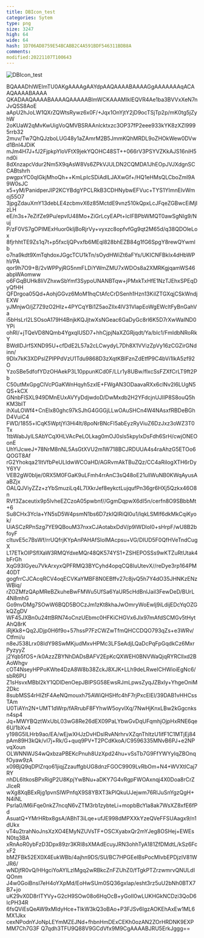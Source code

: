 ```yaml
---
title: DBIcon_test
categories: Sytem
type: png
size: 3247
high: 64
wide: 64
hash: 1D706AD8759E54BCABB2C4A591BDF546311BDB8A
comments: 
modified:20221107T100643
---
```

![DBIcon_test][1]

[1]: data:image/png;base64,iVBORw0KGgoAAAANSUhEUgAAAEAAAABACAYAAAHdbkFIAAAABGdBTUEAALGPC/xh
BQAAADhlWElmTU0AKgAAAAgAAYdpAAQAAAABAAAAGgAAAAAAAqACAAQAAAABAAAA
QKADAAQAAAABAAAAQAAAAABlmWCKAAAMIklEQVR4Ae1ba3BVVxXeN7nJvQSS8AoE
aApU2hJoLW1QXrZQWtsRywz6x0F/+Jqx1OnYjtY2jD9ocTSjTp2p/mK0tg5jZyhW
2oKUaW2qMvKwUigVoQMVBSRAAnlcktxzc3OP37fP2eee933kYK8zXZl9995rrb32
2muv/Tw7QhQJzboLUG48y1aZAmrM2B5JmmKQhMRDL9oZHOkWew0DVwd1BnI4JDiK
mJm4H7J+fJ2FjpkpYloVFtX9jekYQOHC48ST++066rV3PSYVZKkAJS16niH5nd0i
8dXnzapcVdur2Nm5X9qAsW8Vs6ZPkVJULDN2CQMDA1JhEOpJVJXdgnSCCABtshrh
pwgpxYC0qIGkjMhoQh++KmLpIcSDiAdlLJAXwGf+/HQ1eHMsQLCboZmI9A9W0sJC
x5+yM/PanidperJIP2KCYBdgYPCLRkB3CDHNybwEFVuc+TYS1YImnElvWmoj55O7
3jpgZdauXmY13debLE4zcbmvX6z85MctdE9vnz510kQpxLcJFqeZGBwcEiMjIzLH
eE/n3s+7eZifZe9Pu/epvlU48Mo+ZiGrLcyEAPt+IcIFBPbWMQT0awSgNIg9/Nuj
P/zF0VS7gOPIMExHuor0kIjBoRjrVy+vyxzc8opfvfGg9qt2M65d/q38QDOleLox
8fjrhhtTE9Zs1q7t+p5fxcIjQPvxfb6MEql828bhEZB84g1fG6SpgY8rewQYwmlb
o7na9kdt9XmTqhdoxJGgcTCU1kTn/sOydHWiZt6aFYs/UKICNFBkIx4dHbWPhVPA
qor9h7O9+B/2vWPPyjRG5nmFLDiYWmZMU7xWDOs8a2XMRKgjqamWS46abpWAomww
o6FGqBUHk8liVZhxwSbYmf3SypoUNANBTqw+jPMxkTxHfE1NzTJEhxSPEqDyQfHH
QFDrgoa05Qd+AohjGGvz6MoM1hqCtAfcCrDSenh1Hzn13KiIZTGXqjCSkWndjEXW
yJMnjwO/jZ7Z9zO2HIz+4PYCqYBi1Z5aoZIlx4lV31VlapEoWgEWcltFyBnGahVa
i5bHsLrI2LSOsoA179H4BnjkKQJjtwXsNGeac6GaDyGc8rl6K5D7rXwWaIND0YPi
ohRI/+jTQeVD8NQmb4YgxqIUSD7+hhCjpjNaXZGRjqdt/Ya/bIc1/FmIdbNRoRkY
BWdIDJrfSXND95U+cfDdE2L57a2cLCwydyL7Dh8X1VVizZpVy16zCGZirGNdinn/
9Dlx7kK3XDPslZPIPPdVzU1Tdu9868D3zXqtKBIFznZdEtfP9C4bVi1IkA5zf92O
YzoSBe5dfofYDzOHAekP3L10ppunKCd0F/LLr1y8UBw/flxcSsFZXfCrLT9ft2Pb
C50utMxGpgClVcPGaKWnHqyh5zxIE+FWgAN3ODaavaRXx6clNv2l6LUgN5QS+kCX
GNnbFlSXL949DMnEUxAVYyDdjwdoD/DwMxdb2H2YFdcjnUJIIP8S8ouQ5hKM3bIT
ihXuLOWf4+CnElx80ghc97kSJhG4GGGjLLwOAuSHCn4W4NAsxfRBDeBGhD4VuiC4
FWD/1855+lCqK5WptjYi3Hi4lt/8poNrBNcFI5abEyzRyViuZ6DzJxz3oWZ3T0Tx
1tbWabJylLSAbYCqXHLVAcPeLOLkag0mOJ0sls5kpyIxDsFdh6SrH/cwjONEOonE
UhYiJcweJ+78NrM8nNL5AsGtXVU2m1W718BCJRDUUA4s4raAhzG5ETOo6QOGT8Af
rG2Yhokqa21ItVfbPeULIdwWCOaHD/AGRvmAkTBuZQz/CC4aRilogXTH6rDyY6YV
VEB2gW0blje/0RX5M0FGaK9uLFmh4rrAnC3sQ48oE21ullWuNB0KWqAyusAaBZjx
OALQJViyZZz+zYbSmuziLq4L7IXkrJef8eykctLujqufPn36gr6HXj5Qzkx46O8n
RVf3Zaceutix9p5lvheEZCzoA05pwbnf//GgmDqpwX6dI5n/cerfn8O9SBbbMt+6
Su8CHx3Ycla+YN5sD5W4psmN1bs6D7zkIQIRiQI0u1/lqkLSMIf6dkMkCqiKyok/
UiASCzRPnSzg7YE9QBouM37nxxCJAotabxDdV/p9lWDloI0+sHrpF/wU8B2bfoyF
cItuvE5c7BsWf/rrUQfrjKYpAnPAHAfSlolMAcpsu+VG/DIUD5F0QfHVeTndCugX
L17ETkOIPSflXaW3RMQYdxeMQr48QK574YS1+ZSHEPOSSs9wKTZuRtUtak4bFrGh
XqG93lGyeu7VkArxyxQPFRMQ3BYCyhd4opqCQ8luUtevX//reDye3rp164PM40DT
gogfrrCJCAcqRCV4oqECVKaYMBF8N0EBffv27c8jvQ5h7Y4dO35JHNKzENzWBiq/
rZOZMfzQApMReBZkuheBwFMWu5UfSa6YaUR5cHdBnlJail3FewDeD/BUrL4N8mhG
Go9nvDMg7SOwW6BQD5BOCzJm1zKt8khaJwOmryWoEwlj9iLdijEDcYqOZGkQZgDV
WF45JXBn0u24ttBRN74oCnzUEbmc0HFKiCHGVx6Jlx97mAfdSCMGv5tHytAhQ8rK
iRjKk8+Qq2JDjp0H6f9o+57hssP7FzCWZwTfmQHCCDQO793qZs+e3WRv/Ctfmi/u
n8eJ538Lrx08IdY98SwMKjudMxvHPMc3LFSeAdjLQaDcPqFpGqdkCz6MxrPyzyyZ
j2Yqb5fOS+/k0AzzZBYNhDADsBAFV2EpKcQXWEH0BNVWaQjqRYRCllxd2BAoWhgv
cOT4NseyHPPoKWte4DzA8W8b38ZckJ8XJK+LLh9deLRweICHWioiEgNc6/sbR6PU
Z1sHsvxMBbl2kY1QDlDenOepJBIPSG58EwsRJmLpwsZyqJZBxly+YhgeOniM2Dkc
8subMSS4rHIZtF4AeNQmouxh75AWiQHSHfc4hF7rjPxcElEl/39DAB1vHHCssTAm
U0TiAYn2N+UMT1dWrp/fARrubF8FYhwW5oyvlXq/7NwHjKnxLBw2kGgcnksn4sp4
Jq+MWYBQztWxUbL03wG8Re26dEX09PaLYbwGvDqUFqmhjOjpHxRNE6qe6U/1bXv4
y198G5ILHrb9ao/EA/wEjwXHJzDvHDslRvANrhrvXZqnThItzU1ifF1C1MTjEj84
pAm89H3kQk/vI7j+Rk/G+quq9PV+T2PCdKkoA/C9596335MNvB6PJ+e2NPvqXoun
OLWNNWJS4wQxbzaPBEKcPnuh8UzXpd24hu+vSsTb7G9FfYWYyIqZBOnqfOyaw9zA
x09BjQ9qDPlZrqo61jiqjZzauffgbUG8dnzFGOC9909LvRbOm+N4+WVXtlCaj7RY
nhDL6ltkosBPxRigP2U8KpjYwBNu+aDKY7G4vRgpFWOAxnqj4X0Doa8rCrZJlceR
wXg8XqBExRjg1pvnSlWPnfqX9S8YBXT3kPlQkuUJejwm76RlJuSnYgzQgH+N4iNL
Psrla0/M6iFqe0nkZ7ncqN6vZTM3rb1zybteLi+mopbBcYla8ak7WsXZ8xfE6fPd
AsuatQ+YMrHRbx8gsA/ABhT3iLqe+ufJE998dMPXXkYzeQVeFFSUAagx9/n1dUkx
vT4u2trahNoJnsXzXO4EMyNZUVsTF+OSCXyabxQr2mYJeg8OSHej+EWEsN0tq3BA
xRnAoR0ybFzD3Dpx89zr3KRI8sXMAdEcuyJRN3ohhTyA181ZfDMdtL/kSz6FcxF2
bMZFBk52EX0X4EukWBb/4ajhn9DS/SU/BC7HPGEeIBsPocMIvbEPDjzIV81WJR6/
wNDjfR0vQ/HHgciYoAYlLzIMgq2wRBkcZnFZUhZ0/fTgkPTZrzwmrvQNULdIQOnm
J4w0GoiBnsI7eH4oYXpMd/EoHwSUm0SQ36gxIap/esht3rz5uU2bNh0BTX7B7+jo
uK29vX0D8rITYVy+G2cH9SOw08o6HqOcB+yGoII0wLUKHGkNCDzi3QoD6IcPH34R
6fsQViEsQeAW9xMIdyHce+TIkW3kQ3oBAo+P3FJSv6IgzAOKEhAxEw1ML6MX1Jkx
cexNPodnYJoNpLEYmMZEJNd+fhbnHmDExCEKh0ozAN2ZOrHRDNK9EXPMM7Ch7G3F
Q7qdh3TFU9Q88V9GCdVfx9M9CgAAAABJRU5ErkJggg==
